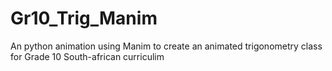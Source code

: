 # Gr10_Trig_Manim
An python animation using Manim to create an animated trigonometry class for Grade 10 South-african curriculim
